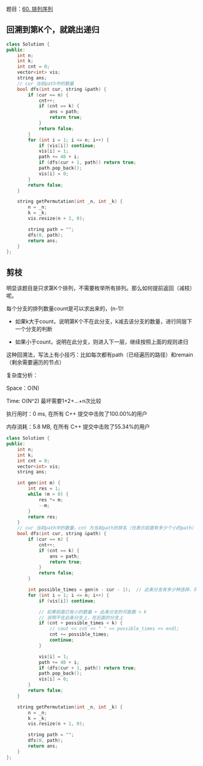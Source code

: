 题目：[60. 排列序列](https://leetcode.cn/problems/permutation-sequence/)

## 回溯到第K个，就跳出递归

```c++
class Solution {
public:
    int n;
    int k;
    int cnt = 0;
    vector<int> vis;
    string ans;
    // cur 当前path中的数量
    bool dfs(int cur, string &path) {
        if (cur == n) {
            cnt++;
            if (cnt == k) {
                ans = path;
                return true;
            }
            return false;
        }
        for (int i = 1; i <= n; i++) {
            if (vis[i]) continue;
            vis[i] = 1;
            path += 48 + i;
            if (dfs(cur + 1, path)) return true;
            path.pop_back();
            vis[i] = 0;
        }
        return false;
    }

    string getPermutation(int _n, int _k) {
        n = _n;
        k = _k;
        vis.resize(n + 1, 0);

        string path = "";
        dfs(0, path);
        return ans;
    }
};
```

## 剪枝

明显该题目是只求第K个排列，不需要枚举所有排列。那么如何提前返回（减枝）呢。

每个分支的排列数量count是可以求出来的，(n-1)!

- 如果k大于count，说明第K个不在此分支，k减去该分支的数量，进行同层下一个分支的判断

- 如果小于count，说明在此分支，则进入下一层，继续按照上面的规则递归

这种回溯法，写法上有小技巧：比如每次都有path（已经遍历的路径）和remain（剩余需要遍历的节点）

复杂度分析：

Space：O(N)

Time: O(N^2) 最坏需要1+2+...+n次比较



执行用时：0 ms, 在所有 C++ 提交中击败了100.00%的用户

内存消耗：5.8 MB, 在所有 C++ 提交中击败了55.34%的用户

```c++
class Solution {
public:
    int n;
    int k;
    int cnt = 0;
    vector<int> vis;
    string ans;

    int gen(int m) {
        int res = 1;
        while (m > 0) {
            res *= m;
            --m;
        }
        return res;
    }
    // cur 当前path中的数量，cnt 为当前path的排名（也表示前面有多少个小的path）
    bool dfs(int cur, string &path) {
        if (cur == n) {
            cnt++;
            if (cnt == k) {
                ans = path;
                return true;
            }
            return false;
        }

        int possible_times = gen(n - cur - 1);  // 此条分支有多少种选择，同层中每个分支选择数量一样
        for (int i = 1; i <= n; i++) {
            if (vis[i]) continue;

            // 如果前面已有小的数量 + 此条分支的可能数 < k
            // 说明不在此条分支上，在后面的分支上
            if (cnt + possible_times < k) {
                // cout << cnt << " " << possible_times << endl;
                cnt += possible_times;
                continue;
            }

            vis[i] = 1;
            path += 48 + i;
            if (dfs(cur + 1, path)) return true;
            path.pop_back();
            vis[i] = 0;
        }
        return false;
    }

    string getPermutation(int _n, int _k) {
        n = _n;
        k = _k;
        vis.resize(n + 1, 0);

        string path = "";
        dfs(0, path);
        return ans;
    }
};
```

